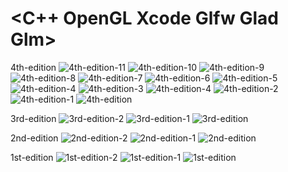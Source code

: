 #  <C++ OpenGL Xcode Glfw Glad Glm>

4th-edition
![4th-edition-11](https://github.com/stella-vir/vehicleAutomation/blob/main/screenshots/Screen%20Shot%202022-10-22%20at%2013.13.50.png)
![4th-edition-10](https://github.com/stella-vir/vehicleAutomation/blob/main/screenshots/Screen%20Shot%202022-10-20%20at%2017.00.38.png)
![4th-edition-9](https://github.com/stella-vir/vehicleAutomation/blob/main/screenshots/Screen%20Shot%202022-10-20%20at%2013.37.38.png)
![4th-edition-8](https://github.com/stella-vir/vehicleAutomation/blob/main/screenshots/Screen%20Shot%202022-10-20%20at%2013.21.31.png)
![4th-edition-7](https://github.com/stella-vir/vehicleAutomation/blob/main/screenshots/Screen%20Shot%202022-10-20%20at%2010.44.53.png)
![4th-edition-6](https://github.com/stella-vir/vehicleAutomation/blob/main/screenshots/Screen%20Shot%202022-10-19%20at%2017.33.13.png)
![4th-edition-5](https://github.com/stella-vir/vehicleAutomation/blob/main/screenshots/Screen%20Shot%202022-10-19%20at%2017.12.08.png)
![4th-edition-4](https://github.com/stella-vir/vehicleAutomation/blob/main/screenshots/wow.gif)
![4th-edition-3](https://github.com/stella-vir/vehicleAutomation/blob/main/screenshots/Screen%20Shot%202022-10-12%20at%2020.10.03.png)
![4th-edition-4](https://github.com/stella-vir/vehicleAutomation/blob/main/screenshots/Screen%20Shot%202022-10-12%20at%2019.17.09.png)
![4th-edition-2](https://github.com/stella-vir/vehicleAutomation/blob/main/screenshots/Screen%20Shot%202022-10-05%20at%2019.53.46.png)
![4th-edition-1](https://github.com/stella-vir/vehicleAutomation/blob/main/screenshots/Screen%20Shot%202022-10-04%20at%2020.09.33.png)
![4th-edition](https://github.com/stella-vir/vehicleAutomation/blob/main/screenshots/Screen%20Shot%202022-10-04%20at%2020.01.23.png)


3rd-edition
![3rd-edition-2](https://github.com/stella-vir/vehicleAutomation/blob/main/screenshots/Screen%20Shot%202022-10-03%20at%2020.22.40.png)
![3rd-edition-1](https://github.com/stella-vir/vehicleAutomation/blob/main/screenshots/Screen%20Shot%202022-10-03%20at%2012.44.19.png)
![3rd-edition](https://github.com/stella-vir/vehicleAutomation/blob/main/screenshots/Screen%20Shot%202022-10-03%20at%2012.49.45.png)

2nd-edition
![2nd-edition-2](https://github.com/stella-vir/vehicleAutomation/blob/main/screenshots/Screen%20Shot%202022-10-02%20at%2017.33.36.png)
![2nd-edition-1](https://github.com/stella-vir/vehicleAutomation/blob/main/screenshots/Screen%20Shot%202022-10-02%20at%2017.30.05.png)
![2nd-edition](https://github.com/stella-vir/vehicleAutomation/blob/main/screenshots/Screen%20Shot%202022-10-01%20at%2022.38.41.png)

1st-edition
![1st-edition-2](https://github.com/stella-vir/vehicleAutomation/blob/main/screenshots/Screen%20Shot%202022-09-28%20at%2022.59.43.png)
![1st-edition-1](https://github.com/stella-vir/vehicleAutomation/blob/main/screenshots/Screen%20Shot%202022-09-28%20at%2022.00.12.png)
![1st-edition](https://github.com/stella-vir/vehicleAutomation/blob/main/screenshots/Screen%20Shot%202022-09-25%20at%2018.14.00.png)
